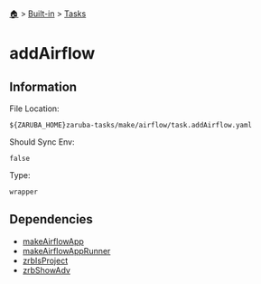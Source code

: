 <!--startTocHeader-->
[🏠](../../README.md) > [Built-in](../README.md) > [Tasks](README.md)
# addAirflow
<!--endTocHeader-->


## Information

File Location:

    ${ZARUBA_HOME}zaruba-tasks/make/airflow/task.addAirflow.yaml

Should Sync Env:

    false

Type:

    wrapper


## Dependencies

- [makeAirflowApp](make-airflow-app.md)
- [makeAirflowAppRunner](make-airflow-app-runner.md)
- [zrbIsProject](zrb-is-project.md)
- [zrbShowAdv](zrb-show-adv.md)



<!--startTocSubtopic-->

<!--endTocSubtopic-->